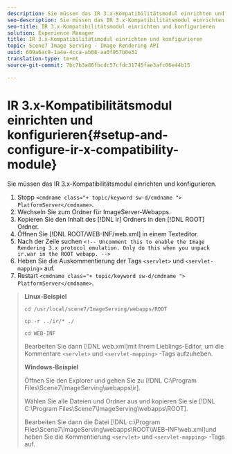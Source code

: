 ```yaml
---
description: Sie müssen das IR 3.x-Kompatibilitätsmodul einrichten und konfigurieren.
seo-description: Sie müssen das IR 3.x-Kompatibilitätsmodul einrichten und konfigurieren.
seo-title: IR 3.x-Kompatibilitätsmodul einrichten und konfigurieren
solution: Experience Manager
title: IR 3.x-Kompatibilitätsmodul einrichten und konfigurieren
topic: Scene7 Image Serving - Image Rendering API
uuid: 609a6ac9-1a4e-4cca-ab08-aa0f957b0e31
translation-type: tm+mt
source-git-commit: 7bc7b3a86fbcdc57cfdc31745fae3afc06e44b15

---
```



# IR 3.x-Kompatibilitätsmodul einrichten und konfigurieren{#setup-and-configure-ir-x-compatibility-module}

Sie müssen das IR 3.x-Kompatibilitätsmodul einrichten und konfigurieren.

1. Stopp `<cmdname class="+ topic/keyword sw-d/cmdname ">  PlatformServer</cmdname>`.
1. Wechseln Sie zum Ordner für ImageServer-Webapps.
1. Kopieren Sie den Inhalt des [!DNL ir] Ordners in den [!DNL ROOT] Ordner.
1. Öffnen Sie [!DNL ROOT/WEB-INF/web.xml] in einem Texteditor.
1. Nach der Zeile suchen `<!-- Uncomment this to enable the Image Rendering 3.x protocol emulation. Only do this when you unpack ir.war in the ROOT webapp. -->`
1. Heben Sie die Auskommentierung der Tags `<servlet>` und `<servlet-mapping>` auf.
1. Restart `<cmdname class="+ topic/keyword sw-d/cmdname ">  PlatformServer</cmdname>`.
>**Linux-Beispiel**
>
>`cd /usr/local/scene7/ImageServing/webapps/ROOT`
>
>`cp -r ../ir/* ./`
>
>`cd WEB-INF`
>
>Bearbeiten Sie dann [!DNL web.xml]mit Ihrem Lieblings-Editor, um die Kommentare `<servlet>` und `<servlet-mapping>` -Tags aufzuheben.
>
>**Windows-Beispiel**
>
>Öffnen Sie den Explorer und gehen Sie zu [!DNL C:\Program Files\Scene7\ImageServing\webapps\ir].
>
>Wählen Sie alle Dateien und Ordner aus und kopieren Sie sie [!DNL C:\Program Files\Scene7\ImageServing\webapps\ROOT].
>
>Bearbeiten Sie dann die Datei [!DNL c:\Program Files\Scene7\ImageServing\webapps\ROOT\WEB-INF\web.xml]und heben Sie die Kommentierung `<servlet>` und `<servlet-mapping>` -Tags auf.

